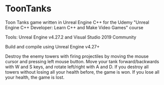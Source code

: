 # ToonTanks
Toon Tanks game written in Unreal Engine C++ for the Udemy "Unreal Engine C++ Developer: Learn C++ and Make Video Games" course 

Tools: Unreal Engine v4.27.2 and Visual Studio 2019 Community

Build and compile using Unreal Engine v4.27+

Destroy the enemy towers with firing projectiles by moving the mouse cursor and pressing left mouse button. Move your tank forward/backwards with W and S keys, and rotate left/right with A and D. If you destroy all towers without losing all your health before, the game is won. If you lose all your health, the game is lost.
